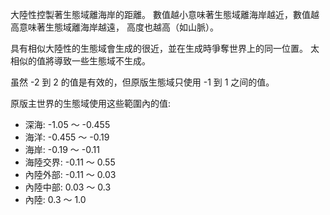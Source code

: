 大陸性控製著生態域離海岸的距離。 數值越小意味著生態域離海岸越近，數值越高意味著生態域離海岸越遠， 高度也越高（如山脈）。

具有相似大陸性的生態域會生成的很近，並在生成時爭奪世界上的同一位置。 太相似的值將導致一些生態域不生成。

虽然 -2 到 2 的值是有效的，但原版生態域只使用 -1 到 1 之间的值。

原版主世界的生態域使用这些範圍內的值:

* 深海: -1.05 ～ -0.455
* 海洋: -0.455 ～ -0.19
* 海岸: -0.19 ～ -0.11
* 海陸交界: -0.11 ～ 0.55
* 內陸外部: -0.11 ～ 0.03
* 內陸中部: 0.03 ～ 0.3
* 內陸: 0.3 ～ 1.0